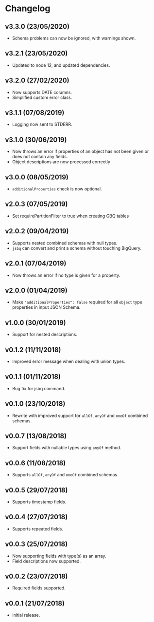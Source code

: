 # Changelog

## v3.3.0 (23/05/2020)

* Schema problems can now be ignored, with warnings shown.

## v3.2.1 (23/05/2020)

* Updated to node 12, and updated dependencies.

## v3.2.0 (27/02/2020)

* Now supports DATE columns.
* Simplified custom error class.

## v3.1.1 (07/08/2019)

* Logging now sent to STDERR.

## v3.1.0 (30/06/2019)

* Now throws an error if properties of an object has not been given or does not contain any fields.
* Object descriptions are now processed correctly

## v3.0.0 (08/05/2019)

* `additionalProperties` check is now optional.

## v2.0.3 (07/05/2019)

* Set requirePartitionFilter to true when creating GBQ tables

## v2.0.2 (09/04/2019)

* Supports nested combined schemas with null types.
* `jsbq` can convert and print a schema without touching BigQuery.

## v2.0.1 (07/04/2019)

* Now throws an error if no type is given for a property.

## v2.0.0 (01/04/2019)

* Make `"additionalProperties": false` required for all `object` type properties in input JSON Schema.

## v1.0.0 (30/01/2019)

* Support for nested descriptions.

## v0.1.2 (11/11/2018)

* Improved error message when dealing with union types.

## v0.1.1 (01/11/2018)

* Bug fix for jsbq command.

## v0.1.0 (23/10/2018)

* Rewrite with improved support for `allOf`, `anyOf` and `oneOf` combined schemas.

## v0.0.7 (13/08/2018)

* Support fields with nullable types using `anyOf` method.

## v0.0.6 (11/08/2018)

* Supports `allOf`, `anyOf` and `oneOf` combined schemas.

## v0.0.5 (29/07/2018)

* Supports timestamp fields.

## v0.0.4 (27/07/2018)

* Supports repeated fields.

## v0.0.3 (25/07/2018)

* Now supporting fields with type(s) as an array.
* Field descriptions now supported.

## v0.0.2 (23/07/2018)

* Required fields supported.

## v0.0.1 (21/07/2018)

* Initial release.
